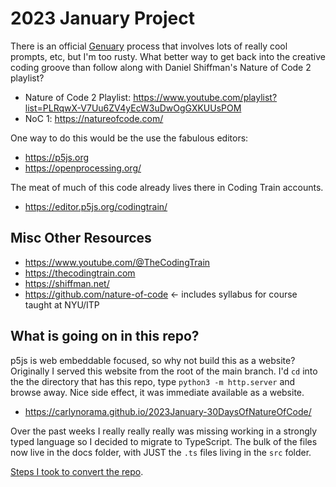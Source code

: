 # 2023 January Project

There is an official [Genuary](https://genuary.art) process that involves lots of really cool prompts, etc, but I'm too rusty. What better way to get back into the creative coding groove than follow along with Daniel Shiffman's Nature of Code 2 playlist? 

- Nature of Code 2 Playlist: <https://www.youtube.com/playlist?list=PLRqwX-V7Uu6ZV4yEcW3uDwOgGXKUUsPOM>
- NoC 1: <https://natureofcode.com/>

One way to do this would be the use the fabulous editors:
- <https://p5js.org>
- <https://openprocessing.org/>

The meat of much of this code already lives there in Coding Train accounts.

- <https://editor.p5js.org/codingtrain/>

## Misc Other Resources
- <https://www.youtube.com/@TheCodingTrain>
- <https://thecodingtrain.com>
- <https://shiffman.net/>
- <https://github.com/nature-of-code> <- includes syllabus for course taught at NYU/ITP


## What is going on in this repo? 

p5js is web embeddable focused, so why not build this as a website? Originally I served this website from the root of the main branch. I'd `cd` into the the directory that has this repo, type `python3 -m http.server` and browse away. Nice side effect, it was immediate available as a website.

* <https://carlynorama.github.io/2023January-30DaysOfNatureOfCode/>

Over the past weeks I really really really was missing working in a strongly typed language so I decided to migrate to TypeScript. The bulk of the files now live in the docs folder, with JUST the `.ts` files living in the `src` folder. 

[Steps I took to convert the repo](moving-to-typescript.md).

